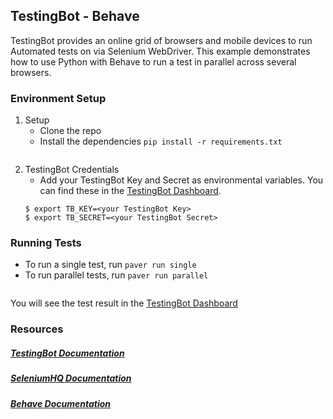 ## TestingBot - Behave

TestingBot provides an online grid of browsers and mobile devices to run Automated tests on via Selenium WebDriver.
This example demonstrates how to use Python with Behave to run a test in parallel across several browsers.

### Environment Setup

1. Setup
    * Clone the repo
	* Install the dependencies `pip install -r requirements.txt`
    ```

2. TestingBot Credentials
    * Add your TestingBot Key and Secret as environmental variables. You can find these in the [TestingBot Dashboard](https://testingbot.com/members/).
    ```
    $ export TB_KEY=<your TestingBot Key>
    $ export TB_SECRET=<your TestingBot Secret>
    ```

### Running Tests

* To run a single test, run `paver run single`
* To run parallel tests, run `paver run parallel`
    ```
You will see the test result in the [TestingBot Dashboard](https://testingbot.com/members/)

### Resources
##### [TestingBot Documentation](https://testingbot.com/support/)

##### [SeleniumHQ Documentation](http://www.seleniumhq.org/docs/)

##### [Behave Documentation](https://behave.readthedocs.io/en/latest/)
